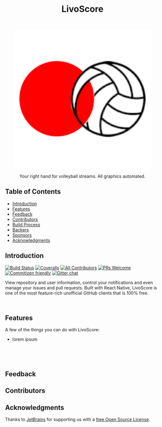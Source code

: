 <h1 align="center"> LivoScore </h1> <br>
<p align="center">
  <a href="">
    <img alt="LivoScore" title="LivoScore" src="https://raw.githubusercontent.com/aronkahrs-us/LivoScore/main/assets/LivoScore.png?token=GHSAT0AAAAAAB5H2USR2OUSW5ZL6TZUFFJIZJMPETQ" width="450">
  </a>
</p>

<p align="center">
  Your right hand for volleyball streams. All graphics automated.
</p>

<!-- START doctoc generated TOC please keep comment here to allow auto update -->
<!-- DON'T EDIT THIS SECTION, INSTEAD RE-RUN doctoc TO UPDATE -->
## Table of Contents

- [Introduction](#introduction)
- [Features](#features)
- [Feedback](#feedback)
- [Contributors](#contributors)
- [Build Process](#build-process)
- [Backers](#backers-)
- [Sponsors](#sponsors-)
- [Acknowledgments](#acknowledgments)

<!-- END doctoc generated TOC please keep comment here to allow auto update -->

## Introduction

[![Build Status](https://img.shields.io/travis/LivoScore/git-point.svg?style=flat-square)](https://travis-ci.org/LivoScore/git-point)
[![Coveralls](https://img.shields.io/coveralls/github/LivoScore/git-point.svg?style=flat-square)](https://coveralls.io/github/LivoScore/git-point)
[![All Contributors](https://img.shields.io/badge/all_contributors-73-orange.svg?style=flat-square)](./CONTRIBUTORS.md)
[![PRs Welcome](https://img.shields.io/badge/PRs-welcome-brightgreen.svg?style=flat-square)](http://makeapullrequest.com)
[![Commitizen friendly](https://img.shields.io/badge/commitizen-friendly-brightgreen.svg?style=flat-square)](http://commitizen.github.io/cz-cli/)
[![Gitter chat](https://img.shields.io/badge/chat-on_gitter-008080.svg?style=flat-square)](https://gitter.im/git-point)

View repository and user information, control your notifications and even manage your issues and pull requests. Built with React Native, LivoScore is one of the most feature-rich unofficial GitHub clients that is 100% free.

<p align="center">
  <img src = "" width=350>
</p>

## Features

A few of the things you can do with LivoScore:

* lorem ipsum

<p align="center">
  <img src = "" width=700>
</p>

<p align="center">
  <img src = "" width=700>
</p>

## Feedback


## Contributors


## Acknowledgments

Thanks to [JetBrains](https://www.jetbrains.com) for supporting us with a [free Open Source License](https://www.jetbrains.com/buy/opensource).

